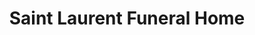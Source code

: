 ---
title: "Saint Laurent Funeral Home"
url: /nashua/saint-laurent-funeral-home/
shop: Bestattungen
---